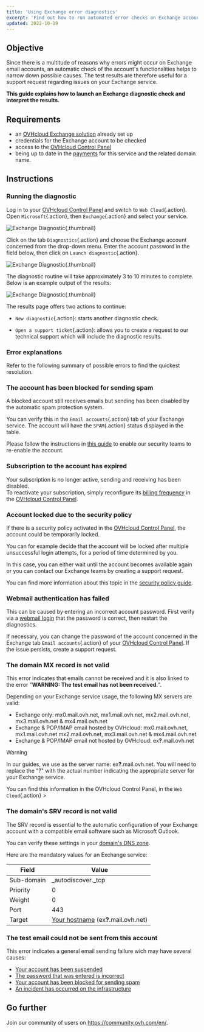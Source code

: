 ```yaml
---
title: 'Using Exchange error diagnostics'
excerpt: 'Find out how to run automated error checks on Exchange accounts'
updated: 2022-10-19
---
```


## Objective

Since there is a multitude of reasons why errors might occur on Exchange email accounts, an automatic check of the account's functionalities helps to narrow down possible causes. The test results are therefore useful for a support request regarding issues on your Exchange service.

**This guide explains how to launch an Exchange diagnostic check and interpret the results.**

## Requirements

- an [OVHcloud Exchange solution](https://www.ovhcloud.com/en-gb/emails/hosted-exchange/) already set up
- credentials for the Exchange account to be checked
- access to the [OVHcloud Control Panel](https://www.ovh.com/auth/?action=gotomanager&from=https://www.ovh.co.uk/&ovhSubsidiary=GB)
- being up to date in the [payments](invoice_management#pay-bills.) for this service and the related domain name.

## Instructions

### Running the diagnostic

Log in to your [OVHcloud Control Panel](https://www.ovh.com/auth/?action=gotomanager&from=https://www.ovh.co.uk/&ovhSubsidiary=GB) and switch to `Web Cloud`{.action}. Open `Microsoft`{.action}, then `Exchange`{.action} and select your service.

![Exchange Diagnostic](img_4450.png){.thumbnail}

Click on the tab `Diagnostics`{.action} and choose the Exchange account concerned from the drop-down menu. Enter the account password in the field below, then click on `Launch diagnostic`{.action}. 

![Exchange Diagnostic](img_4451.png){.thumbnail}

The diagnostic routine will take approximately 3 to 10 minutes to complete. Below is an example output of the results:

![Exchange Diagnostic](img_4471.png){.thumbnail}

The results page offers two actions to continue:

- `New diagnostic`{.action}: starts another diagnostic check.

- `Open a support ticket`{.action}: allows you to create a request to our technical support which will include the diagnostic results. 

### Error explanations

Refer to the following summary of possible errors to find the quickest resolution.

### The account has been blocked for sending spam <a name="blocked"></a>

A blocked account still receives emails but sending has been disabled by the automatic spam protection system.

You can verify this in the `Email accounts`{.action} tab of your Exchange service. The account will have the `SPAM`{.action} status displayed in the table.

Please follow the instructions in [this guide](locked_for_spam1.) to enable our security teams to re-enable the account.

### Subscription to the account has expired <a name="expired"></a>

Your subscription is no longer active, sending and receiving has been disabled.<br>
To reactivate your subscription, simply reconfigure its [billing frequency](manage_billing_exchange#periodicity.) in the [OVHcloud Control Panel](https://www.ovh.com/auth/?action=gotomanager&from=https://www.ovh.co.uk/&ovhSubsidiary=GB).

### Account locked due to the security policy

If there is a security policy activated in the [OVHcloud Control Panel](https://www.ovh.com/auth/?action=gotomanager&from=https://www.ovh.co.uk/&ovhSubsidiary=GB), the account could be temporarily locked. 

You can for example decide that the account will be locked after multiple unsuccessful login attempts, for a period of time determined by you. 

In this case, you can either wait until the account becomes available again or you can contact our Exchange teams by creating a support request.

You can find more information about this topic in the [security policy guide](security-policy1.).

### Webmail authentication has failed <a name="password"></a>

This can be caused by entering an incorrect account password. First verify via a [webmail login](email_owa1.) that the password is correct, then restart the diagnostics.

If necessary, you can change the password of the account concerned in the Exchange tab `Email accounts`{.action} of your [OVHcloud Control Panel](https://www.ovh.com/auth/?action=gotomanager&from=https://www.ovh.co.uk/&ovhSubsidiary=GB). If the issue persists, create a support request.

### The domain MX record is not valid

This error indicates that emails cannot be received and it is also linked to the error "**WARNING: The test email has not been received.**".

Depending on your Exchange service usage, the following MX servers are valid:

- Exchange only: mx0.mail.ovh.net, mx1.mail.ovh.net, mx2.mail.ovh.net, mx3.mail.ovh.net & mx4.mail.ovh.net
- Exchange & POP/IMAP email hosted by OVHcloud: mx0.mail.ovh.net, mx1.mail.ovh.net mx2.mail.ovh.net, mx3.mail.ovh.net & mx4.mail.ovh.net
- Exchange & POP/IMAP email not hosted by OVHcloud: ex<b>?</b>.mail.ovh.net
<a name="hostname"></a>

> [!warning]
> In our guides, we use as the server name: ex<b>?</b>.mail.ovh.net. You will need to replace the "?" with the actual number indicating the appropriate server  for your Exchange service.
>
> You can find this information in the OVHcloud Control Panel, in the `Web Cloud`{.action} >

### The domain's SRV record is not valid

The SRV record is essential to the automatic configuration of your Exchange account with a compatible email software such as Microsoft Outlook.

You can verify these settings in your [domain's DNS zone](dns_zone_edit1.).

Here are the mandatory values for an Exchange service:

Field        | Value
------------ | -------------
Sub-domain   | _autodiscover._tcp
Priority     | 0
Weight       | 0
Port         | 443
Target       | [Your hostname](#hostname.) (ex<b>?</b>.mail.ovh.net)

### The test email could not be sent from this account 

This error indicates a general email sending failure wich may have several causes:

- [Your account has been suspended](#expired.)
- [The password that was entered is incorrect](#password.)
- [Your account has been blocked for sending spam](#blocked.)
- [An incident has occurred on the infrastructure](https://web-cloud.status-ovhcloud.com/)

## Go further

Join our community of users on <https://community.ovh.com/en/>.
